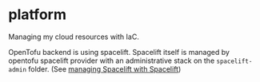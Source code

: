 # platform
Managing my cloud resources with IaC.

OpenTofu backend is using spacelift.
Spacelift itself is managed by opentofu spacelift provider with an administrative stack on the `spacelift-admin` folder.
(See [managing Spacelift with Spacelift](https://docs.spacelift.io/vendors/terraform/terraform-provider))